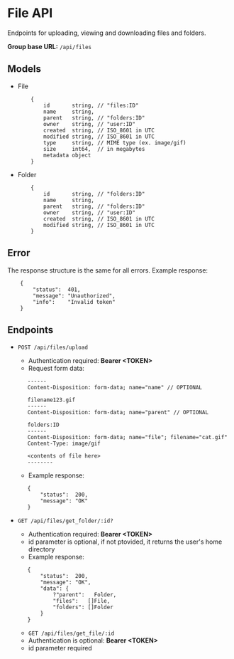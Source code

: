 # File API

Endpoints for uploading, viewing and downloading files and folders.

**Group base URL:** `/api/files`

## Models
 - File
	```
		{
			id       string, // "files:ID"
			name     string,
			parent   string, // "folders:ID"
			owner    string, // "user:ID"
			created  string, // ISO_8601 in UTC
			modified string, // ISO_8601 in UTC
			type     string, // MIME type (ex. image/gif)
			size     int64,  // in megabytes
			metadata object
		}
	```

 - Folder
	```
		{
			id       string, // "folders:ID"
			name     string,
			parent   string, // "folders:ID"
			owner    string, // "user:ID"
			created  string, // ISO_8601 in UTC
			modified string, // ISO_8601 in UTC
		}
	```

## Error
The response structure is the same for all errors. 
Example response:
```
	{
		"status":  401,
		"message": "Unauthorized",
		"info":    "Invalid token"
	}
```

## Endpoints
 - `POST /api/files/upload` 
 	- Authentication required: **Bearer \<TOKEN>**
	- Request form data:
	 ```
		------
		Content-Disposition: form-data; name="name" // OPTIONAL

		filename123.gif
		------
		Content-Disposition: form-data; name="parent" // OPTIONAL

		folders:ID
		------
		Content-Disposition: form-data; name="file"; filename="cat.gif"
		Content-Type: image/gif

		<contents of file here>
		--------
	 ```
	- Example response:
	 ```
		{
			"status":  200,
			"message": "OK"
		}
	 ```

 - `GET /api/files/get_folder/:id?`
	- Authentication required: **Bearer \<TOKEN>**
	- id parameter is optional, if not ptovided, it returns the user's home directory
	- Example response:
	 ```
		{
			"status":  200,
			"message": "OK",
			"data": {
				?"parent":   Folder,
				"files":   []File,
				"folders": []Folder
			}
		}
	 ```

	- `GET /api/files/get_file/:id`
	- Authentication is optional: **Bearer \<TOKEN>**
	- id parameter required
